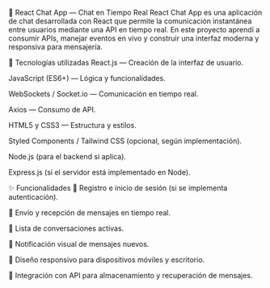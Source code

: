 📩 React Chat App — Chat en Tiempo Real
React Chat App es una aplicación de chat desarrollada con React que permite la comunicación instantánea entre usuarios mediante una API en tiempo real.
En este proyecto aprendí a consumir APIs, manejar eventos en vivo y construir una interfaz moderna y responsiva para mensajería.

🚀 Tecnologías utilizadas
React.js — Creación de la interfaz de usuario.

JavaScript (ES6+) — Lógica y funcionalidades.

WebSockets / Socket.io — Comunicación en tiempo real.

Axios — Consumo de API.

HTML5 y CSS3 — Estructura y estilos.

Styled Components / Tailwind CSS (opcional, según implementación).

Node.js (para el backend si aplica).

Express.js (si el servidor está implementado en Node).

✨ Funcionalidades
🔹 Registro e inicio de sesión (si se implementa autenticación).

🔹 Envío y recepción de mensajes en tiempo real.

🔹 Lista de conversaciones activas.

🔹 Notificación visual de mensajes nuevos.

🔹 Diseño responsivo para dispositivos móviles y escritorio.

🔹 Integración con API para almacenamiento y recuperación de mensajes.

